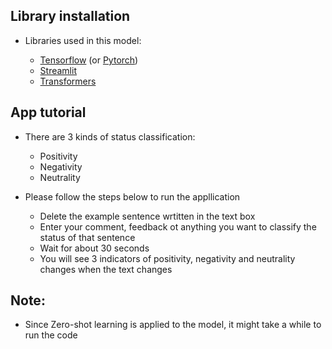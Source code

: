 ## Library installation

- Libraries used in this model:

	- [Tensorflow](https://www.tensorflow.org/install) (or [Pytorch](https://pytorch.org/))
	- [Streamlit](https://docs.streamlit.io/library/get-started/installation)
	- [Transformers](https://huggingface.co/docs/transformers/installation)


## App tutorial
- There are 3 kinds of status classification: 

	- Positivity
	- Negativity
	- Neutrality
	
- Please follow the steps below to run the appllication
	- Delete the example sentence wrtitten in the text box
	- Enter your comment, feedback ot anything you want to classify the status of that sentence
	- Wait for about 30 seconds 
	- You will see 3 indicators of positivity, negativity and neutrality changes when the text changes
	

## Note: 
- Since Zero-shot learning is applied to the model, it might take a while to run the code
